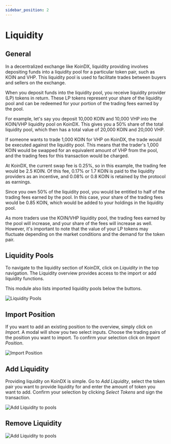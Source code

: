 ```yaml
---
sidebar_position: 2
---
```


# Liquidity

## General

In a decentralized exchange like KoinDX, liquidity providing involves depositing funds into a liquidity pool for a particular token pair, such as KOIN and VHP. This liquidity pool is used to facilitate trades between buyers and sellers on the exchange.

When you deposit funds into the liquidity pool, you receive liquidity provider (LP) tokens in return. These LP tokens represent your share of the liquidity pool and can be redeemed for your portion of the trading fees earned by the pool.

For example, let's say you deposit 10,000 KOIN and 10,000 VHP into the KOIN/VHP liquidity pool on KoinDX. This gives you a 50% share of the total liquidity pool, which then has a total value of 20,000 KOIN and 20,000 VHP.

If someone wants to trade 1,000 KOIN for VHP on KoinDX, the trade would be executed against the liquidity pool. This means that the trader's 1,000 KOIN would be swapped for an equivalent amount of VHP from the pool, and the trading fees for this transaction would be charged.

At KoinDX, the current swap fee is 0.25%, so in this example, the trading fee would be 2.5 KOIN. Of this fee, 0.17% or 1.7 KOIN is paid to the liquidity providers as an incentive, and 0.08% or 0.8 KOIN is retained by the protocol as earnings.

Since you own 50% of the liquidity pool, you would be entitled to half of the trading fees earned by the pool. In this case, your share of the trading fees would be 0.85 KOIN, which would be added to your holdings in the liquidity pool.

As more traders use the KOIN/VHP liquidity pool, the trading fees earned by the pool will increase, and your share of the fees will increase as well. However, it's important to note that the value of your LP tokens may fluctuate depending on the market conditions and the demand for the token pair.

## Liquidity Pools

To navigate to the liquidity section of KoinDX, click on _Liquidity_ in the top navigation. The Liquidity overview provides access to the import or add liquidity functions.

This module also lists imported liquidity pools below the buttons.

![Liquidity Pools](/img/doc_img/liquidity/liquidity_pools.png)

## Import Position

If you want to add an existing position to the overview, simply click on _Import_.
A modal will show you two select inputs. Choose the trading pairs of the position you want to import.
To confirm your selection click on _Import Position_.

![Import Position](/img/doc_img/liquidity/liquidity_import_position.png)

## Add Liquidity

Providing liquidity on KoinDX is simple. Go to _Add Liquidity_, select the token pair you want to provide liquidity for and enter the amount of token you want to add. Confirm your selection by clicking _Select Tokens_ and sign the transaction.

![Add Liquidity to pools](/img/doc_img/liquidity/liquidity_add_liquidity.png)

## Remove Liquidity

![Add Liquidity to pools](/img/doc_img/liquidity/liquidity_remove_liquidity.png)
